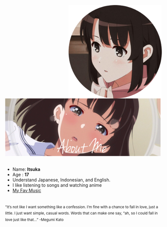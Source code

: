 <div>
<img src="./profile-photo.png" width="300" align="right" />
<br/>
<br/>
<img src="./about-me.png" width="500" />
<br/>
<br/>
  
- Name: **Itsuka**
- Age : **17**
- Understand Japanese, Indonesian, and English.
- I like listening to songs and watching anime
- <a href="https://youtu.be/Ct-60mD5yjE">My Fav Music</a>

<br/>
<sub> "It’s not like I want something like a confession.
I’m fine with a chance to fall in love, just a little.
I just want simple, casual words. Words that can make one say, “ah, so I could fall in love just like that…” -Megumi Kato </sub>
<br/>
<img scr="./banner.jpeg" width="400" />
<br/>
<br/>
